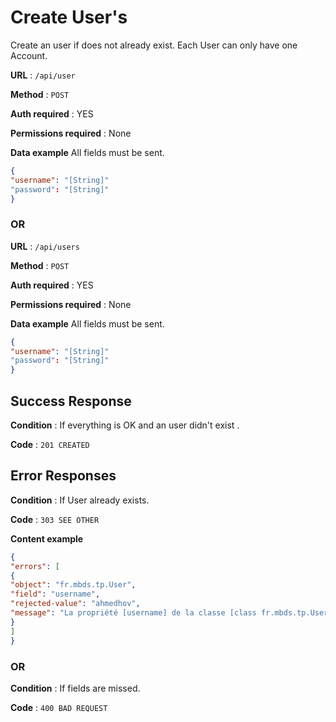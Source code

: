 # Create User's

Create an user if  does not already exist. Each User can only have one Account.

**URL** : `/api/user`

**Method** : `POST`

**Auth required** : YES

**Permissions required** : None

**Data example** All fields must be sent.

```json
{
"username": "[String]"
"password": "[String]"
}
```

### OR 


**URL** : `/api/users`

**Method** : `POST`

**Auth required** : YES

**Permissions required** : None

**Data example** All fields must be sent.

```json
{
"username": "[String]"
"password": "[String]"
}
```
## Success Response

**Condition** : If everything is OK and an user didn't exist .

**Code** : `201 CREATED`


## Error Responses

**Condition** : If User already exists.

**Code** : `303 SEE OTHER`

**Content example**

```json
{
"errors": [
{
"object": "fr.mbds.tp.User",
"field": "username",
"rejected-value": "ahmedhov",
"message": "La propriété [username] de la classe [class fr.mbds.tp.User] avec la valeur [ahmedhov] doit être unique"
}
]
}
```

### OR

**Condition** : If fields are missed.

**Code** : `400 BAD REQUEST`


